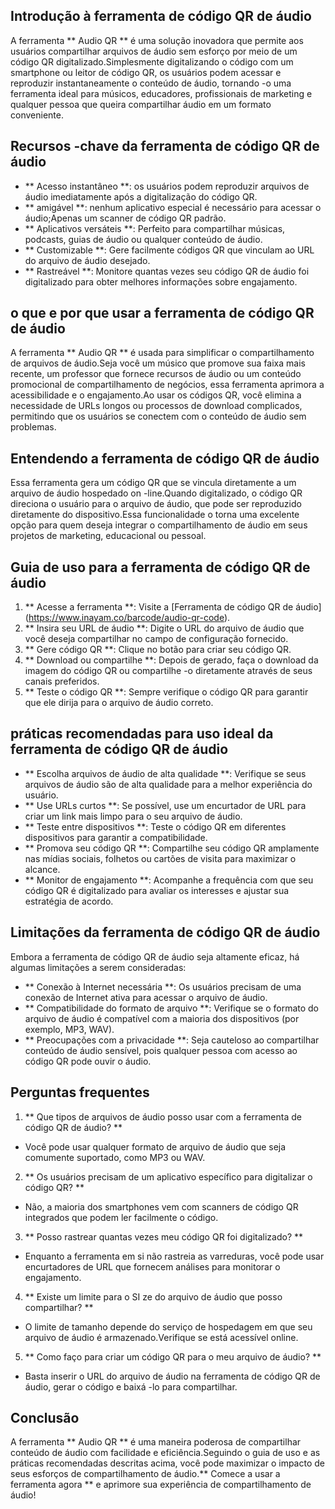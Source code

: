 ## Introdução à ferramenta de código QR de áudio

A ferramenta ** Audio QR ** é uma solução inovadora que permite aos usuários compartilhar arquivos de áudio sem esforço por meio de um código QR digitalizado.Simplesmente digitalizando o código com um smartphone ou leitor de código QR, os usuários podem acessar e reproduzir instantaneamente o conteúdo de áudio, tornando -o uma ferramenta ideal para músicos, educadores, profissionais de marketing e qualquer pessoa que queira compartilhar áudio em um formato conveniente.

## Recursos -chave da ferramenta de código QR de áudio

- ** Acesso instantâneo **: os usuários podem reproduzir arquivos de áudio imediatamente após a digitalização do código QR.
- ** amigável **: nenhum aplicativo especial é necessário para acessar o áudio;Apenas um scanner de código QR padrão.
- ** Aplicativos versáteis **: Perfeito para compartilhar músicas, podcasts, guias de áudio ou qualquer conteúdo de áudio.
- ** Customizable **: Gere facilmente códigos QR que vinculam ao URL do arquivo de áudio desejado.
- ** Rastreável **: Monitore quantas vezes seu código QR de áudio foi digitalizado para obter melhores informações sobre engajamento.

## o que e por que usar a ferramenta de código QR de áudio

A ferramenta ** Audio QR ** é usada para simplificar o compartilhamento de arquivos de áudio.Seja você um músico que promove sua faixa mais recente, um professor que fornece recursos de áudio ou um conteúdo promocional de compartilhamento de negócios, essa ferramenta aprimora a acessibilidade e o engajamento.Ao usar os códigos QR, você elimina a necessidade de URLs longos ou processos de download complicados, permitindo que os usuários se conectem com o conteúdo de áudio sem problemas.

## Entendendo a ferramenta de código QR de áudio

Essa ferramenta gera um código QR que se vincula diretamente a um arquivo de áudio hospedado on -line.Quando digitalizado, o código QR direciona o usuário para o arquivo de áudio, que pode ser reproduzido diretamente do dispositivo.Essa funcionalidade o torna uma excelente opção para quem deseja integrar o compartilhamento de áudio em seus projetos de marketing, educacional ou pessoal.

## Guia de uso para a ferramenta de código QR de áudio

1. ** Acesse a ferramenta **: Visite a [Ferramenta de código QR de áudio] (https://www.inayam.co/barcode/audio-qr-code).
2. ** Insira seu URL de áudio **: Digite o URL do arquivo de áudio que você deseja compartilhar no campo de configuração fornecido.
3. ** Gere código QR **: Clique no botão para criar seu código QR.
4. ** Download ou compartilhe **: Depois de gerado, faça o download da imagem do código QR ou compartilhe -o diretamente através de seus canais preferidos.
5. ** Teste o código QR **: Sempre verifique o código QR para garantir que ele dirija para o arquivo de áudio correto.

## práticas recomendadas para uso ideal da ferramenta de código QR de áudio

- ** Escolha arquivos de áudio de alta qualidade **: Verifique se seus arquivos de áudio são de alta qualidade para a melhor experiência do usuário.
- ** Use URLs curtos **: Se possível, use um encurtador de URL para criar um link mais limpo para o seu arquivo de áudio.
- ** Teste entre dispositivos **: Teste o código QR em diferentes dispositivos para garantir a compatibilidade.
- ** Promova seu código QR **: Compartilhe seu código QR amplamente nas mídias sociais, folhetos ou cartões de visita para maximizar o alcance.
- ** Monitor de engajamento **: Acompanhe a frequência com que seu código QR é digitalizado para avaliar os interesses e ajustar sua estratégia de acordo.

## Limitações da ferramenta de código QR de áudio

Embora a ferramenta de código QR de áudio seja altamente eficaz, há algumas limitações a serem consideradas:

- ** Conexão à Internet necessária **: Os usuários precisam de uma conexão de Internet ativa para acessar o arquivo de áudio.
- ** Compatibilidade do formato de arquivo **: Verifique se o formato do arquivo de áudio é compatível com a maioria dos dispositivos (por exemplo, MP3, WAV).
- ** Preocupações com a privacidade **: Seja cauteloso ao compartilhar conteúdo de áudio sensível, pois qualquer pessoa com acesso ao código QR pode ouvir o áudio.

## Perguntas frequentes

1. ** Que tipos de arquivos de áudio posso usar com a ferramenta de código QR de áudio? **
- Você pode usar qualquer formato de arquivo de áudio que seja comumente suportado, como MP3 ou WAV.

2. ** Os usuários precisam de um aplicativo específico para digitalizar o código QR? **
- Não, a maioria dos smartphones vem com scanners de código QR integrados que podem ler facilmente o código.

3. ** Posso rastrear quantas vezes meu código QR foi digitalizado? **
- Enquanto a ferramenta em si não rastreia as varreduras, você pode usar encurtadores de URL que fornecem análises para monitorar o engajamento.

4. ** Existe um limite para o SI ze do arquivo de áudio que posso compartilhar? **
- O limite de tamanho depende do serviço de hospedagem em que seu arquivo de áudio é armazenado.Verifique se está acessível online.

5. ** Como faço para criar um código QR para o meu arquivo de áudio? **
- Basta inserir o URL do arquivo de áudio na ferramenta de código QR de áudio, gerar o código e baixá -lo para compartilhar.

## Conclusão

A ferramenta ** Audio QR ** é uma maneira poderosa de compartilhar conteúdo de áudio com facilidade e eficiência.Seguindo o guia de uso e as práticas recomendadas descritas acima, você pode maximizar o impacto de seus esforços de compartilhamento de áudio.** Comece a usar a ferramenta agora ** e aprimore sua experiência de compartilhamento de áudio!